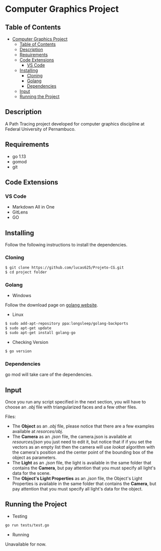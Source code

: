 # Computer Graphics Project

## Table of Contents
- [Computer Graphics Project](#computer-graphics-project)
  - [Table of Contents](#table-of-contents)
  - [Description](#description)
  - [Requirements](#requirements)
  - [Code Extensions](#code-extensions)
    - [VS Code](#vs-code)
  - [Installing](#installing)
    - [Cloning](#cloning)
    - [Golang](#golang)
    - [Dependencies](#dependencies)
  - [Input](#input)
  - [Running the Project](#running-the-project)

## Description

A Path Tracing project developed for computer graphics discipline at Federal University of Pernambuco.

## Requirements

- go 1.13
- gomod
- git

## Code Extensions

### VS Code

- Markdown All in One
- GitLens
- GO

## Installing

Follow the following instructions to install the dependencies.

### Cloning

```sh
$ git clone https://github.com/lucas625/Projeto-CG.git
$ cd project folder
```

### Golang

- Windows
  
Follow the download page on [golang website](https://golang.org/dl/).

- Linux

```sh
$ sudo add-apt-repository ppa:longsleep/golang-backports
$ sudo apt-get update
$ sudo apt-get install golang-go
```
- Checking Version

```sh
$ go version
```

### Dependencies

go mod will take care of the dependencies.

## Input

Once you run any script specified in the next section, you will have to choose an *.obj* file with triangularized faces and a few other files.

Files:

- The **Object** as an *.obj* file, please notice that there are a few examples available at *resorces/obj*.
- The **Camera** as an *.json* file, the camera.json is available at *resources/json* you just need to edit it, but notice that if if you set the vectors as an empty list then the camera will use *lookat* algorithm with the camera's position and the center point of the bounding box of the object as parameters.
- The **Light** as an *.json* file, the light is available in the same folder that contains the **Camera**, but pay attention that you must specify all light's data for the scene.
- The **Object's Light Properties** as an *.json* file, the Object's Light Properties is available in the same folder that contains the **Camera**, but pay attention that you must specify all light's data for the object.

## Running the Project

- Testing

```sh
go run tests/test.go
```

- Running
  
Unavailable for now.